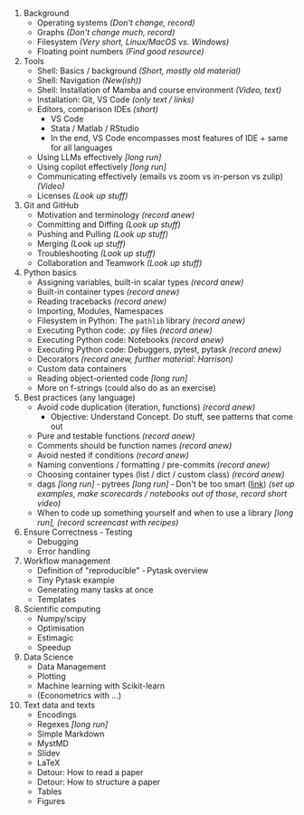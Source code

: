 1. Background
   - Operating systems _(Don't change, record)_
   - Graphs _(Don't change much, record)_
   - Filesystem _(Very short, Linux/MacOS vs. Windows)_
   - Floating point numbers _(Find good resource)_
1. Tools
   - Shell: Basics / background _(Short, mostly old material)_
   - Shell: Navigation _(New(ish))_
   - Shell: Installation of Mamba and course environment _(Video, text)_
   - Installation: Git, VS Code _(only text / links)_
   - Editors, comparison IDEs _(short)_
     - VS Code
     - Stata / Matlab / RStudio
     - In the end, VS Code encompasses most features of IDE + same for all languages
   - Using LLMs effectively _\[long run\]_
   - Using copilot effectively _\[long run\]_
   - Communicating effectively (emails vs zoom vs in-person vs zulip) _(Video)_
   - Licenses _(Look up stuff)_
1. Git and GitHub
   - Motivation and terminology _(record anew)_
   - Committing and Diffing _(Look up stuff)_
   - Pushing and Pulling _(Look up stuff)_
   - Merging _(Look up stuff)_
   - Troubleshooting _(Look up stuff)_
   - Collaboration and Teamwork _(Look up stuff)_
1. Python basics
   - Assigning variables, built-in scalar types _(record anew)_
   - Built-in container types _(record anew)_
   - Reading tracebacks _(record anew)_
   - Importing, Modules, Namespaces
   - Filesystem in Python: The `pathlib` library _(record anew)_
   - Executing Python code: .py files _(record anew)_
   - Executing Python code: Notebooks _(record anew)_
   - Executing Python code: Debuggers, pytest, pytask _(record anew)_
   - Decorators _(record anew, further material: Harrison)_
   - Custom data containers
   - Reading object-oriented code _\[long run\]_
   - More on f-strings (could also do as an exercise)
1. Best practices (any language)
   - Avoid code duplication (iteration, functions) _(record anew)_
     - Objective: Understand Concept. Do stuff, see patterns that come out
   - Pure and testable functions _(record anew)_
   - Comments should be function names _(record anew)_
   - Avoid nested if conditions _(record anew)_
   - Naming conventions / formatting / pre-commits _(record anew)_
   - Choosing container types (list / dict / custom class) _(record anew)_
   - dags _\[long run\]_ - pytrees _\[long run\]_ - Don't be too smart
     ([link](https://hackernoon.com/why-senior-devs-write-dumb-code-and-how-to-spot-a-junior-from-a-mile-away-27fa263b101a))
     _(set up examples, make scorecards / notebooks out of those, record short video)_
   - When to code up something yourself and when to use a library _\[long run\], (record
     screencast with recipes)_
1. Ensure Correctness - Testing
   - Debugging
   - Error handling
1. Workflow management
   - Definition of "reproducible" - Pytask overview
   - Tiny Pytask example
   - Generating many tasks at once
   - Templates
1. Scientific computing
   - Numpy/scipy
   - Optimisation
   - Estimagic
   - Speedup
1. Data Science
   - Data Management
   - Plotting
   - Machine learning with Scikit-learn
   - (Econometrics with ...)
1. Text data and texts
   - Encodings
   - Regexes _\[long run\]_
   - Simple Markdown
   - MystMD
   - Slidev
   - LaTeX
   - Detour: How to read a paper
   - Detour: How to structure a paper
   - Tables
   - Figures

